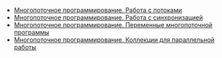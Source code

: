 
- [Многопоточное программирование. Работа с потоками](./src/hm1)
- [Многопоточное программирование. Работа с синхронизацией](./src/hm2)
- [Многопоточное программирование. Переменные многопоточной программы](./src/hm3)
- [Многопоточное программирование. Коллекции для параллельной работы](./src/hm4)
